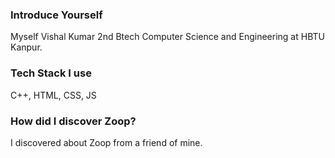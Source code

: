 ### Introduce Yourself
Myself Vishal Kumar 2nd Btech Computer Science and Engineering at HBTU Kanpur.

### Tech Stack I use
C++, HTML, CSS, JS

### How did I discover Zoop?
I discovered about Zoop from a friend of mine.

